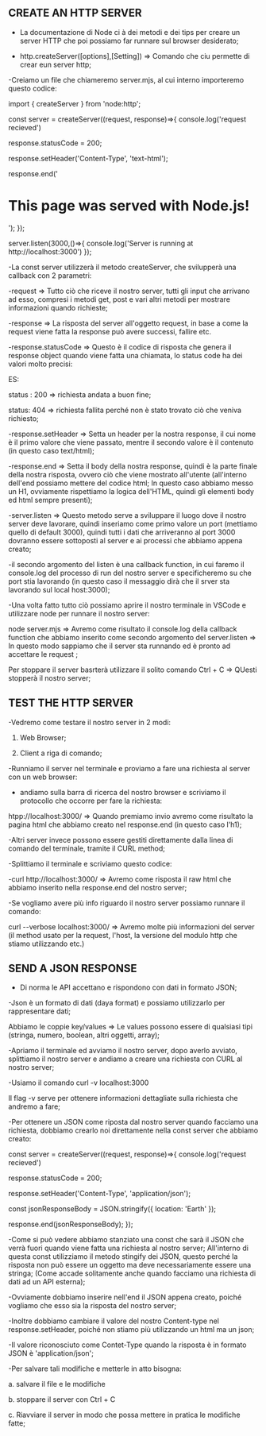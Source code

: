 ## CREATE AN HTTP SERVER

- La documentazione di Node ci à dei metodi e dei tips per creare un server HTTP che poi possiamo far runnare sul browser desiderato;

- http.createServer([options],[Setting]) => Comando che ciu permette di crear eun server http;

-Creiamo un file che chiameremo server.mjs, al
cui interno importeremo questo codice:

import { createServer } from 'node:http';

const server = createServer((request, response)=>{
console.log('request recieved')

response.statusCode = 200;

response.setHeader('Content-Type', 'text-html');

response.end('<html><body><h1>This page was served with Node.js!</h1></body></html>');
});

server.listen(3000,()=>{
console.log('Server is running at http://localhost:3000')
});

-La const server utilizzerà il metodo createServer, che svilupperà una callback con 2 parametri:

-request => Tutto ciò che riceve il nostro server, tutti gli input che arrivano ad esso, compresi i metodi get, post e vari altri metodi per mostrare informazioni quando richieste;

-response => La risposta del server all'oggetto request, in base a come la request viene fatta la response può avere successi, fallire etc.

-response.statusCode => Questo è il codice di risposta che genera il response object quando viene fatta una chiamata, lo status code ha dei valori molto precisi:

ES:

status : 200 => richiesta andata a buon fine;

status: 404 => richiesta fallita perché non è stato trovato ciò che veniva richiesto;

-response.setHeader => Setta un header per la nostra response, il cui nome è il primo valore che viene passato, mentre il secondo valore è il contenuto (in questo caso text/html);

-response.end => Setta il body della nostra response, quindi è la parte finale della nostra risposta, ovvero ciò che viene mostrato all'utente (all'interno dell'end possiamo mettere del codice html; In questo caso abbiamo messo un H1, ovviamente rispettiamo la logica dell'HTML, quindi gli elementi body ed html sempre presenti);

-server.listen => Questo metodo serve a sviluppare il luogo dove il nostro server deve lavorare, quindi inseriamo come primo valore un port (mettiamo quello di default 3000), quindi tutti i dati che arriveranno al port 3000 dovranno essere sottoposti al server e ai processi che abbiamo appena creato;

-il secondo argomento del listen è una callback function, in cui faremo il console.log del processo di run del nostro server e specificheremo su che port stia lavorando (in questo caso il messaggio dirà che il srver sta lavorando sul local host:3000);

-Una volta fatto tutto ciò possiamo aprire il nostro terminale in VSCode e utilizzare node per runnare il nostro server:

node server.mjs => Avremo come risultato il console.log della callback function che abbiamo inserito come secondo argomento del server.listen => In questo modo sappiamo che il server sta runnando ed è pronto ad accettare le request ;

Per stoppare il server basrterà utilizzare il solito comando Ctrl + C => QUesti stopperà il nostro server;

## TEST THE HTTP SERVER

-Vedremo come testare il nostro server in 2 modi:

1. Web Browser;

2. Client a riga di comando;

-Runniamo il server nel terminale e proviamo a fare una richiesta al server con un web browser:

- andiamo sulla barra di ricerca del nostro browser e scriviamo il protocollo che occorre per fare la richiesta:

htpp://localhost:3000/ => Quando premiamo invio avremo come risultato la pagina html che abbiamo creato nel response.end (in questo caso l'h1);

-Altri server invece possono essere gestiti direttamente dalla linea di comando del terminale, tramite il CURL method;

-Splittiamo il terminale e scriviamo questo codice:

-curl http://localhost:3000/ => Avremo come risposta il raw html che abbiamo inserito nella response.end del nostro server;

-Se vogliamo avere più info riguardo il nostro server possiamo runnare il comando:

curl --verbose localhost:3000/ => Avremo molte più informazioni del server (il method usato per la request, l'host, la versione del modulo http che stiamo utilizzando etc.)

## SEND A JSON RESPONSE

- Di norma le API accettano e rispondono con dati in formato JSON;

-Json è un formato di dati (daya format) e possiamo utilizzarlo per rappresentare dati;

Abbiamo le coppie key/values => Le values possono essere di qualsiasi tipi (stringa, numero, boolean, altri oggetti, array);

-Apriamo il terminale ed avviamo il nostro server, dopo averlo avviato, splittiamo il nostro server e andiamo a creare una richiesta con CURL al nostro server;

-Usiamo il comando curl -v localhost:3000

Il flag -v serve per ottenere informazioni dettagliate sulla richiesta che andremo a fare;

-Per ottenere un JSON come riposta dal nostro server quando facciamo una richiesta, dobbiamo crearlo noi direttamente nella const server che abbiamo creato:

const server = createServer((request, response)=>{
console.log('request recieved')

response.statusCode = 200;

response.setHeader('Content-Type', 'application/json');

const jsonResponseBody = JSON.stringify({
location: 'Earth'
});

response.end(jsonResponseBody);
});

-Come si può vedere abbiamo stanziato una const che sarà il JSON che verrà fuori quando viene fatta una richiesta al nostro server; All'interno di questa const utilizziamo il metodo stingify dei JSON, questo perché la risposta non può essere un oggetto ma deve necessariamente essere una stringa; (Come accade solitamente anche quando facciamo una richiesta di dati ad un API esterna);

-Ovviamente dobbiamo inserire nell'end il JSON appena creato, poiché vogliamo che esso sia la risposta del nostro server;

-Inoltre dobbiamo cambiare il valore del nostro Content-type nel response.setHeader, poiché non stiamo più utilizzando un html ma un json;

-Il valore riconosciuto come Contet-Type quando la risposta è in formato JSON è 'application/json';

-Per salvare tali modifiche e metterle in atto bisogna:

a. salvare il file e le modifiche

b. stoppare il server con Ctrl + C

c. Riavviare il server in modo che possa mettere in pratica le modifiche fatte;
